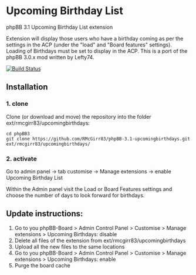 Upcoming Birthday List
===============

phpBB 3.1 Upcoming Birthday List extension

Extension will display those users who have a birthday coming as per the settings in the ACP (under the "load" and "Board features" settings).  Loading of Birthdays must be set to display in the ACP.  This is a port of the phpBB 3.0.x mod written by Lefty74.

[![Build Status](https://travis-ci.org/RMcGirr83/phpBB-3.1-upcomingbirthdays.svg?branch=master)](https://travis-ci.org/RMcGirr83/phpBB-3.1-upcomingbirthdays)

## Installation

### 1. clone
Clone (or download and move) the repository into the folder ext/rmcgirr83/upcomingbirthdays:

```
cd phpBB3
git clone https://github.com/RMcGirr83/phpBB-3.1-upcomingbirthdays.git ext/rmcgirr83/upcomingbirthdays/
```

### 2. activate
Go to admin panel -> tab customise -> Manage extensions -> enable Upcoming Birthday List

Within the Admin panel visit the Load or Board Features settings and choose the number of days to look forward for birthdays.

## Update instructions:
1. Go to you phpBB-Board > Admin Control Panel > Customise > Manage extensions > Upcoming Birthdays: disable
2. Delete all files of the extension from ext/rmcgirr83/upcomingbirthdays
3. Upload all the new files to the same locations
4. Go to you phpBB-Board > Admin Control Panel > Customise > Manage extensions > Upcoming Birthdays: enable
5. Purge the board cache
